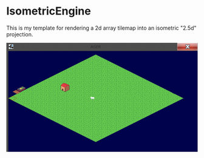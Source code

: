 # IsometricEngine

This is my template for rendering a 2d array tilemap into an isometric "2.5d" projection.

![alt text](https://github.com/maxgravitte/IsometricEngine/blob/master/agerscreenshot.png)
